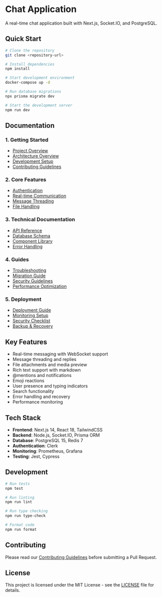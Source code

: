 # Chat Application

A real-time chat application built with Next.js, Socket.IO, and PostgreSQL.

## Quick Start

```bash
# Clone the repository
git clone <repository-url>

# Install dependencies
npm install

# Start development environment
docker-compose up -d

# Run database migrations
npx prisma migrate dev

# Start the development server
npm run dev
```

## Documentation

### 1. Getting Started
- [Project Overview](docs/README.md)
- [Architecture Overview](docs/architecture/system-overview.md)
- [Development Setup](docs/setup/README.md)
- [Contributing Guidelines](docs/guides/CONTRIBUTING.md)

### 2. Core Features
- [Authentication](docs/api/README.md#authentication)
- [Real-time Communication](docs/architecture/data-flow.md)
- [Message Threading](docs/schema/README.md#message-threading)
- [File Handling](docs/architecture/system-overview.md#file-handling)

### 3. Technical Documentation
- [API Reference](docs/api/README.md)
- [Database Schema](docs/database/README.md)
- [Component Library](docs/components/index.md)
- [Error Handling](docs/error-handling/taxonomy.md)

### 4. Guides
- [Troubleshooting](docs/guides/TROUBLESHOOTING.md)
- [Migration Guide](docs/guides/MIGRATIONS.md)
- [Security Guidelines](docs/guides/security.md)
- [Performance Optimization](docs/architecture/data-flow.md#performance-considerations)

### 5. Deployment
- [Deployment Guide](docs/deployment/README.md)
- [Monitoring Setup](docs/monitoring/README.md)
- [Security Checklist](docs/security/README.md)
- [Backup & Recovery](docs/guides/TROUBLESHOOTING.md#recovery-procedures)

## Key Features

- Real-time messaging with WebSocket support
- Message threading and replies
- File attachments and media preview
- Rich text support with markdown
- @mentions and notifications
- Emoji reactions
- User presence and typing indicators
- Search functionality
- Error handling and recovery
- Performance monitoring

## Tech Stack

- **Frontend**: Next.js 14, React 18, TailwindCSS
- **Backend**: Node.js, Socket.IO, Prisma ORM
- **Database**: PostgreSQL 15, Redis 7
- **Authentication**: Clerk
- **Monitoring**: Prometheus, Grafana
- **Testing**: Jest, Cypress

## Development

```bash
# Run tests
npm test

# Run linting
npm run lint

# Run type checking
npm run type-check

# Format code
npm run format
```

## Contributing

Please read our [Contributing Guidelines](docs/guides/CONTRIBUTING.md) before submitting a Pull Request.

## License

This project is licensed under the MIT License - see the [LICENSE](LICENSE) file for details. 
